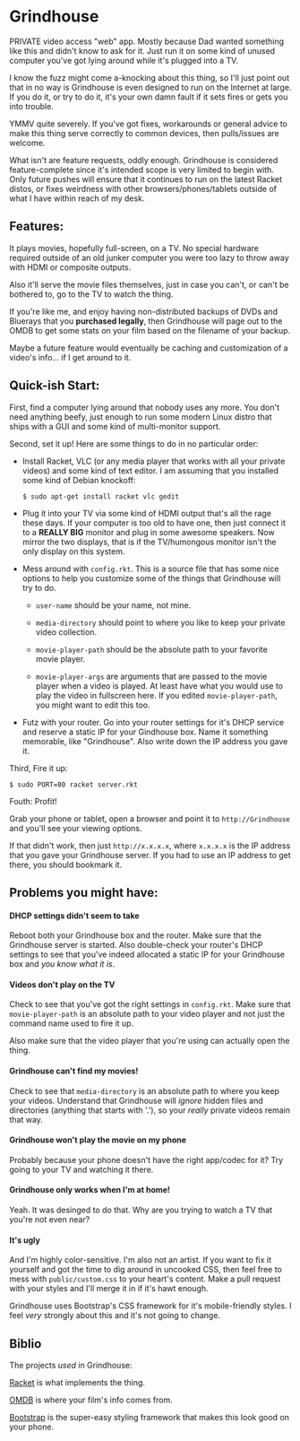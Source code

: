 # Grindhouse

PRIVATE video access "web" app. Mostly because Dad wanted something
like this and didn't know to ask for it. Just run it on some kind of
unused computer you've got lying around while it's plugged into a TV.

I know the fuzz might come a-knocking about this thing, so I'll just
point out that in no way is Grindhouse is even designed to run on the
Internet at large. If you do it, or try to do it, it's your own damn
fault if it sets fires or gets you into trouble.

YMMV quite severely. If you've got fixes, workarounds or general
advice to make this thing serve correctly to common devices, then
pulls/issues are welcome.

What isn't are feature requests, oddly enough. Grindhouse is
considered feature-complete since it's intended scope is very limited
to begin with. Only future pushes will ensure that it continues to run
on the latest Racket distos, or fixes weirdness with other
browsers/phones/tablets outside of what I have within reach of my
desk.

## Features:

It plays movies, hopefully full-screen, on a TV. No special hardware
required outside of an old junker computer you were too lazy to throw
away with HDMI or composite outputs.

Also it'll serve the movie files themselves, just in case you can't,
or can't be bothered to, go to the TV to watch the thing.

If you're like me, and enjoy having non-distributed backups of DVDs
and Bluerays that you **purchased legally**, then Grindhouse will page
out to the OMDB to get some stats on your film based on the filename
of your backup.

Maybe a future feature would eventually be caching and customization
of a video's info... if I get around to it.

## Quick-ish Start:

First, find a computer lying around that nobody uses any more. You
don't need anything beefy, just enough to run some modern Linux distro
that ships with a GUI and some kind of multi-monitor support.

Second, set it up! Here are some things to do in no particular order:

- Install Racket, VLC (or any media player that works with all your
  private videos) and some kind of text editor. I am assuming that you
  installed some kind of Debian knockoff:
  ```shell
  $ sudo apt-get install racket vlc gedit
  ```

- Plug it into your TV via some kind of HDMI output that's all the
  rage these days. If your computer is too old to have one, then just
  connect it to a **REALLY BIG** monitor and plug in some awesome
  speakers. Now mirror the two displays, that is if the TV/humongous
  monitor isn't the only display on this system.

- Mess around with `config.rkt`. This is a source file that has some
  nice options to help you customize some of the things that Grindhouse
  will try to do.

  - `user-name` should be your name, not mine.

  - `media-directory` should point to where you like to keep your
    private video collection.

  - `movie-player-path` should be the absolute path to your favorite
    movie player.

  - `movie-player-args` are arguments that are passed to the movie
    player when a video is played. At least have what you would use to
    play the video in fullscreen here.  If you edited
    `movie-player-path`, you might want to edit this too.

- Futz with your router. Go into your router settings for it's DHCP
  service and reserve a static IP for your Gindhouse box. Name it
  something memorable, like "Grindhouse". Also write down the IP
  address you gave it.

Third, Fire it up:
```shell
$ sudo PORT=80 racket server.rkt
```

Fouth: Profit!

Grab your phone or tablet, open a browser and point it to
`http://Grindhouse` and you'll see your viewing options.

If that didn't work, then just `http://x.x.x.x`, where `x.x.x.x` is
the IP address that you gave your Grindhouse server. If you had to use
an IP address to get there, you should bookmark it.

## Problems you might have:

#### DHCP settings didn't seem to take

Reboot both your Grindhouse box and the router. Make sure that the
Grindhouse server is started. Also double-check your router's DHCP
settings to see that you've indeed allocated a static IP for your
Grindhouse box and _you know what it is_.

#### Videos don't play on the TV

Check to see that you've got the right settings in `config.rkt`. Make
sure that `movie-player-path` is an absolute path to your video player
and not just the command name used to fire it up.

Also make sure that the video player that you're using can actually
open the thing.

#### Grindhouse can't find my movies!

Check to see that `media-directory` is an absolute path to where you
keep your videos. Understand that Grindhouse will _ignore_ hidden
files and directories (anything that starts with '.'), so your
_really_ private videos remain that way.

#### Grindhouse won't play the movie on my phone

Probably because your phone doesn't have the right app/codec for it?
Try going to your TV and watching it there.

#### Grindhouse only works when I'm at home!

Yeah. It was desinged to do that. Why are you trying to watch a TV
that you're not even near?

#### It's ugly

And I'm highly color-sensitive. I'm also not an artist. If you want to
fix it yourself and got the time to dig around in uncooked CSS, then
feel free to mess with `public/custom.css` to your heart's content.
Make a pull request with your styles and I'll merge it in if it's hawt
enough.

Grindhouse uses Bootstrap's CSS framework for it's mobile-friendly
styles. I feel _very_ strongly about this and it's not going to
change.

## Biblio

The projects _used_ in Grindhouse:

[Racket](http://www.racket-lang.org) is what implements the thing.

[OMDB](http://omdbapi.com) is where your film's info comes from.

[Bootstrap](http://getbootstrap.com) is the super-easy styling
framework that makes this look good on your phone.
